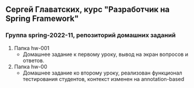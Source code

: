 ## Сергей Главатских, курс "Разработчик на Spring Framework"
### Группа spring-2022-11, репозиторий домашних заданий

1. Папка hw-001
   - Домашнее задание к первому уроку, вывод на экран вопросов и ответов.
2. Папка hw-00
   - Домашнее задание ко второму уроку, реализован функционал тестирования
   студентов, контекст изменен на annotation-based

